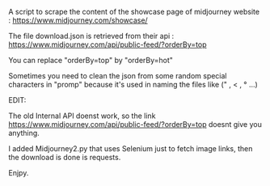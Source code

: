 A script to scrape the content of the showcase page of midjourney website : https://www.midjourney.com/showcase/

The file download.json is retrieved from their api : https://www.midjourney.com/api/public-feed/?orderBy=top

You can replace "orderBy=top" by "orderBy=hot"

Sometimes you need to clean the json from some random special characters in "promp" because it's used in naming the files like (\" , < , ° ...)


EDIT:

The old Internal API doenst work, so the link https://www.midjourney.com/api/public-feed/?orderBy=top doesnt give you anything.

I added Midjourney2.py that uses Selenium just to fetch image links, then the download is done is requests.

Enjpy.

